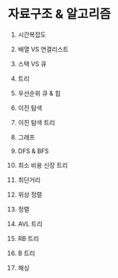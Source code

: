 # 자료구조 & 알고리즘

1. 시간복잡도

2. 배열 VS 연결리스트

3. 스택 VS 큐

4. 트리

5. 우선순위 큐 & 힙

6. 이진 탐색

7. 이진 탐색 트리

8. 그래프

9. DFS & BFS

10. 최소 비용 신장 트리

11. 최단거리

12. 위상 정렬

13. 정렬

14. AVL 트리

15. RB 트리

16. B 트리

17. 해싱
